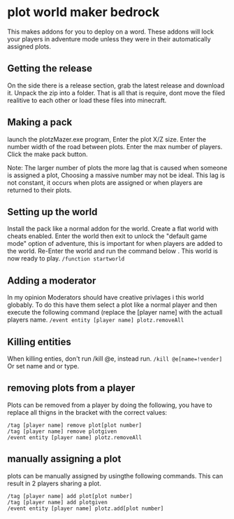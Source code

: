 # plot world maker bedrock
This makes addons for you to deploy on a word. These addons will lock your players in adventure mode unless they were in their automatically assigned plots.

## Getting the release
On the side there is a release section, grab the latest release and download it. Unpack the zip into a folder. That is all that is require, dont move the filed realitive to each other or load these files into minecraft.

## Making a pack
launch the plotzMazer.exe program, Enter the plot X/Z size. Enter the number width of the road between plots. Enter the max number of players. Click the make pack button.


Note: The larger number of plots the more lag that is caused when someone is assigned a plot, Choosing a massive number may not be ideal. This lag is not constant, it occurs when plots are assigned or when players are returned to their plots.

## Setting up the world
Install the pack like a normal addon for the world. Create a flat world with cheats enabled. Enter the world then exit to unlock the "default game mode" option of adventure, this is important for when players are added to the world. Re-Enter the world and run the command below . This world is now ready to play.
```/function startworld```

## Adding a moderator
In my opinion Moderators should have creative privlages i this world globably. To do this have them select a plot like a normal player and then execute the following command (replace the [player name] with the actuall players name.
```/event entity [player name] plotz.removeAll```

## Killing entities
When killing enties, don't run /kill @e, instead run.
```/kill @e[name=!vender] ```
Or set name and or type.


## removing plots from a player
Plots can be removed from a player by doing the following, you have to replace all thigns in the bracket with the correct values:
```
/tag [player name] remove plot[plot number]
/tag [player name] remove plotgiven
/event entity [player name] plotz.removeAll
```
## manually assigning a plot
plots can be manually assigned by usingthe following commands. This can result in 2 players sharing a plot.
 ```
/tag [player name] add plot[plot number]
/tag [player name] add plotgiven
/event entity [player name] plotz.add[plot number]
```
